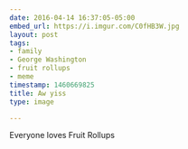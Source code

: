 ```yaml
---
date: 2016-04-14 16:37:05-05:00
embed_url: https://i.imgur.com/C0fHB3W.jpg
layout: post
tags:
- family
- George Washington
- fruit rollups
- meme
timestamp: 1460669825
title: Aw yiss
type: image

---
```

Everyone loves Fruit Rollups